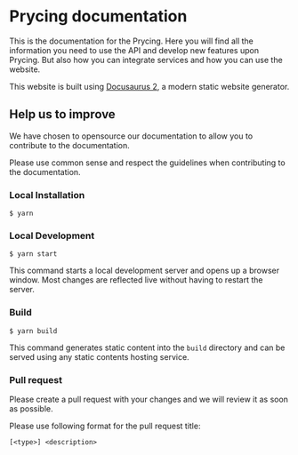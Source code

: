 # Prycing documentation

This is the documentation for the Prycing. Here you will find all the information you need to use the API and develop new features upon Prycing.
But also how you can integrate services and how you can use the website.

This website is built using [Docusaurus 2](https://docusaurus.io/), a modern static website generator.

## Help us to improve

We have chosen to opensource our documentation to allow you to contribute to the documentation.

Please use common sense and respect the guidelines when contributing to the documentation.

### Local Installation

```
$ yarn
```

### Local Development

```
$ yarn start
```

This command starts a local development server and opens up a browser window. Most changes are reflected live without having to restart the server.

### Build

```
$ yarn build
```

This command generates static content into the `build` directory and can be served using any static contents hosting service.

### Pull request

Please create a pull request with your changes and we will review it as soon as possible.

Please use following format for the pull request title:

```
[<type>] <description>
```
